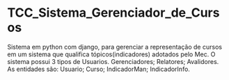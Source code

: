 # TCC_Sistema_Gerenciador_de_Cursos
Sistema em python com django, para gerenciar a representação de cursos em um sistema que qualifica tópicos(indicadores) adotados pelo Mec.
O sistema possui 3 tipos de Usuarios. Gerenciadores; Relatores; Avalidores.
As entidades são: Usuario; Curso; IndicadorMan; IndicadorInfo.
